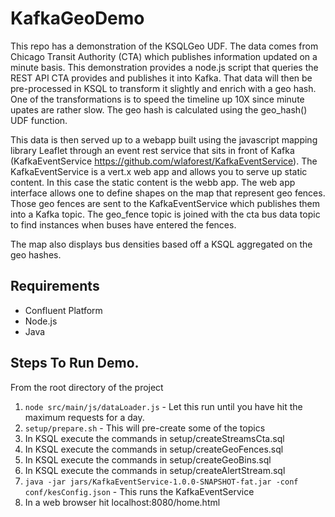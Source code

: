 # KafkaGeoDemo

This repo has a demonstration of the KSQLGeo UDF.  The data comes from Chicago Transit Authority (CTA) which publishes 
information updated on a minute basis.  This demonstration provides a node.js script that queries the REST API CTA 
provides and publishes it into Kafka.  That data will then be pre-processed in KSQL to transform it slightly and enrich 
with a geo hash.  One of the transformations is to speed the timeline up 10X since minute upates are rather slow.  The 
geo hash is calculated using the geo_hash() UDF function.

This data is then served up to a webapp built using the javascript mapping library Leaflet through an event rest service
that sits in front of Kafka (KafkaEventService https://github.com/wlaforest/KafkaEventService).  The KafkaEventService 
is a vert.x web app and allows you to serve up static content.  In this case the static content is the webb app.  The 
web app interface allows one to define shapes on the map that represent geo fences.  Those geo fences are sent to the 
KafkaEventService which publishes them into a Kafka topic.  The geo_fence topic is joined with the cta bus data topic to
find instances when buses have entered the fences.

The map also displays bus densities based off a KSQL aggregated on the geo hashes.
 

## Requirements

* Confluent Platform 
* Node.js
* Java

## Steps To Run Demo.

From the root directory of the project

1. <code>node src/main/js/dataLoader.js</code> - Let this run until you have hit the maximum requests for a day.
2. <code>setup/prepare.sh</code> - This will pre-create some of the topics 
3. In KSQL execute the commands in setup/createStreamsCta.sql 
4. In KSQL execute the commands in setup/createGeoFences.sql
5. In KSQL execute the commands in setup/createGeoBins.sql
6. In KSQL execute the commands in setup/createAlertStream.sql
7. <code>java -jar jars/KafkaEventService-1.0.0-SNAPSHOT-fat.jar -conf conf/kesConfig.json</code> - This runs the KafkaEventService
8. In a web browser hit localhost:8080/home.html 
